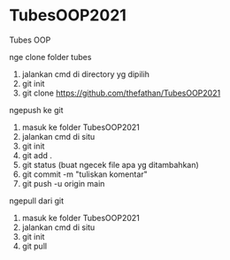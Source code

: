 # TubesOOP2021
Tubes OOP


nge clone folder tubes
1. jalankan cmd di directory yg dipilih
2. git init
2. git clone https://github.com/thefathan/TubesOOP2021

ngepush ke git
1. masuk ke folder TubesOOP2021
2. jalankan cmd di situ
3. git init
4. git add .
5. git status (buat ngecek file apa yg ditambahkan)
6. git commit -m "tuliskan komentar"
7. git push -u origin main

ngepull dari git
1. masuk ke folder TubesOOP2021
2. jalankan cmd di situ
3. git init
4. git pull
